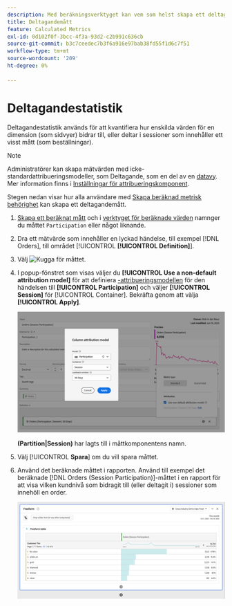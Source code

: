 ```yaml
---
description: Med beräkningsverktyget kan vem som helst skapa ett deltagandemått.
title: Deltagandemått
feature: Calculated Metrics
exl-id: 0d102f0f-3bcc-4f3a-93d2-c2b991c636cb
source-git-commit: b3c7ceedec7b3f6a916e97bab38fd55f1d6c7f51
workflow-type: tm+mt
source-wordcount: '209'
ht-degree: 0%

---
```


# Deltagandestatistik

Deltagandestatistik används för att kvantifiera hur enskilda värden för en dimension (som sidvyer) bidrar till, eller deltar i sessioner som innehåller ett visst mått (som beställningar).

>[!NOTE]
>
>Administratörer kan skapa mätvärden med icke-standardattribueringsmodeller, som Deltagande, som en del av en [datavy](https://experienceleague.adobe.com/sv/docs/analytics-platform/using/cja-dataviews/data-views). Mer information finns i [Inställningar för attribueringskomponent](../../../data-views/component-settings/attribution.md).

Stegen nedan visar hur alla användare med [Skapa beräknad metrisk behörighet](/help/technotes//access-control.md#user-level-access) kan skapa ett deltagandemått.

1. [Skapa ett beräknat mått](cm-workflow.md) och i [verktyget för beräknade värden](cm-build-metrics.md) namnger du måttet `Participation` eller något liknande.
1. Dra ett mätvärde som innehåller en lyckad händelse, till exempel [!DNL Orders], till området [!UICONTROL **[!UICONTROL Definition]**].
1. Välj ![Kugga](https://spectrum.adobe.com/static/icons/workflow_18/Smock_Settings_18_N.svg) för måttet.
1. I popup-fönstret som visas väljer du **[!UICONTROL Use a non-default attribution model]** för att definiera [-attribueringsmodellen](/help/components/calc-metrics/cm-workflow/m-metric-type-alloc.md) för den händelsen till **[!UICONTROL Participation]** och väljer **[!UICONTROL Session]** för [!UICONTROL Container]. Bekräfta genom att välja **[!UICONTROL Apply]**.


   ![Popup-meny för kolumnattribueringsmodell som visar deltagande som vald modell och session för fönstret Sök efter.](assets/participation-setup.png)

   **(Partition|Session)** har lagts till i måttkomponentens namn.



1. Välj [!UICONTROL **Spara**] om du vill spara måttet.
1. Använd det beräknade måttet i rapporten. Använd till exempel det beräknade [!DNL Orders (Session Participation)]-måttet i en rapport för att visa vilken kundnivå som bidragit till (eller deltagit i) sessioner som innehöll en order.

   ![Frihandsregister med kundnivå och beställningar.](assets/participation-pages-customer-tier.png)
